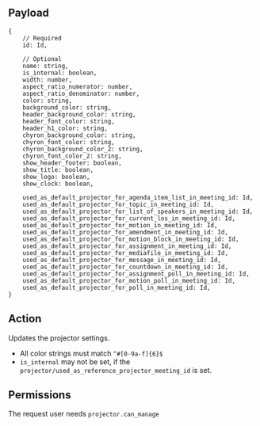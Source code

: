 ## Payload
```
{
    // Required
    id: Id,

    // Optional
    name: string,
    is_internal: boolean,
    width: number,
    aspect_ratio_numerator: number,
    aspect_ratio_denominator: number,
    color: string,
    background_color: string,
    header_background_color: string,
    header_font_color: string,
    header_h1_color: string,
    chyron_background_color: string,
    chyron_font_color: string,
    chyron_background_color_2: string,
    chyron_font_color_2: string,
    show_header_footer: boolean,
    show_title: boolean,
    show_logo: boolean,
    show_clock: boolean,

    used_as_default_projector_for_agenda_item_list_in_meeting_id: Id,
    used_as_default_projector_for_topic_in_meeting_id: Id,
    used_as_default_projector_for_list_of_speakers_in_meeting_id: Id,
    used_as_default_projector_for_current_los_in_meeting_id: Id,
    used_as_default_projector_for_motion_in_meeting_id: Id,
    used_as_default_projector_for_amendment_in_meeting_id: Id,
    used_as_default_projector_for_motion_block_in_meeting_id: Id,
    used_as_default_projector_for_assignment_in_meeting_id: Id,
    used_as_default_projector_for_mediafile_in_meeting_id: Id,
    used_as_default_projector_for_message_in_meeting_id: Id,
    used_as_default_projector_for_countdown_in_meeting_id: Id,
    used_as_default_projector_for_assignment_poll_in_meeting_id: Id,
    used_as_default_projector_for_motion_poll_in_meeting_id: Id,
    used_as_default_projector_for_poll_in_meeting_id: Id,
}
```

## Action
Updates the projector settings.
- All color strings must match `^#[0-9a-f]{6}$`
- `is_internal` may not be set, if the `projector/used_as_reference_projector_meeting_id` is set.

## Permissions
The request user needs `projector.can_manage`
